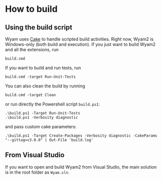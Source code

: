 # How to build

## Using the build script

Wyam uses [Cake](http://cakebuild.net/) to handle scripted build activities. Right now, Wyam2 is Windows-only (both build and execution). If you just want to build Wyam2 and all the extensions, run

```
build.cmd
``` 

If you want to build and run tests, run

```
build.cmd -target Run-Unit-Tests
```

You can also clean the build by running

```
build.cmd -target Clean
```

or run directly the Powershell script `build.ps1`:
```
.\build.ps1 -Target Run-Unit-Tests
.\build.ps1 -Verbosity diagnostic
```
and pass custom cake parameters:
```
.\build.ps1 -Target Create-Packages -Verbosity diagnostic -CakeParams "--gittag=v3.0.0" | Out-File 'build.log'
```

## From Visual Studio

If you want to open and build Wyam2 from Visual Studio, the main solution is in the root folder as `Wyam.sln`.
